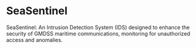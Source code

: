 # SeaSentinel
SeaSentinel: An Intrusion Detection System (IDS) designed to enhance the security of GMDSS maritime communications, monitoring for unauthorized access and anomalies.
